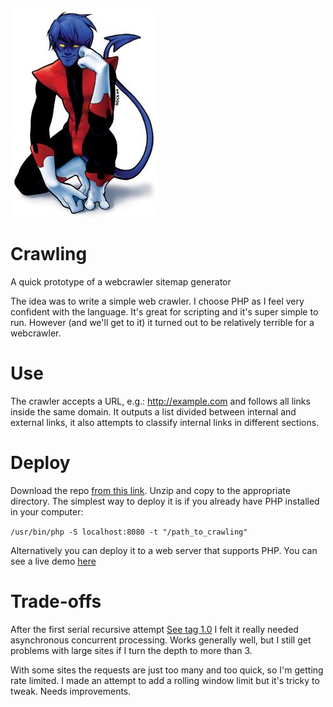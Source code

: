 ![Repo logo](nightcrawler.jpg)

# Crawling
A quick prototype of a webcrawler sitemap generator

The idea was to write a simple web crawler. I choose PHP as I feel very confident with the language. 
It's great for scripting and it's super simple to run.
However (and we'll get to it) it turned out to be relatively terrible for a webcrawler.

# Use
The crawler accepts a URL, e.g.: http://example.com and follows all links inside the same domain.
It outputs a list divided between internal and external links, it also attempts to classify internal links in different sections.
 
# Deploy 

Download the repo [from this link](https://github.com/juanfuria/crawling/archive/master.zip). Unzip and copy to the appropriate directory.
The simplest way to deploy it is if you already have PHP installed in your computer:

`/usr/bin/php -S localhost:8080 -t "/path_to_crawling"`

Alternatively you can deploy it to a web server that supports PHP. You can see a live demo [here](http://juan.is/crawling/)
 
# Trade-offs 

After the first serial recursive attempt [See tag 1.0](https://github.com/juanfuria/crawling/tree/1.0) I felt it really needed asynchronous concurrent processing.
Works generally well, but I still get problems with large sites if I turn the depth to more than 3. 

With some sites the requests are just too many and too quick, so I'm getting rate limited. I made an attempt to add a rolling window limit but it's tricky to tweak. Needs improvements.
